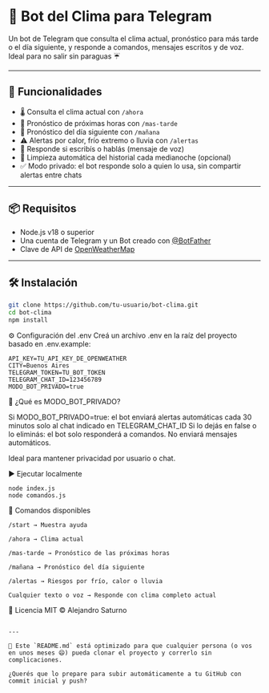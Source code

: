 # 🤖 Bot del Clima para Telegram

Un bot de Telegram que consulta el clima actual, pronóstico para más tarde o el día siguiente, y responde a comandos, mensajes escritos y de voz. Ideal para no salir sin paraguas ☔

---

## 🚀 Funcionalidades

- 🌡️ Consulta el clima actual con `/ahora`
- 🔮 Pronóstico de próximas horas con `/mas-tarde`
- 📅 Pronóstico del día siguiente con `/mañana`
- ⚠️ Alertas por calor, frío extremo o lluvia con `/alertas`
- 💬 Responde si escribís o hablás (mensaje de voz)
- 🧹 Limpieza automática del historial cada medianoche (opcional)
- ✅ Modo privado: el bot responde solo a quien lo usa, sin compartir alertas entre chats

---

## 📦 Requisitos

- Node.js v18 o superior
- Una cuenta de Telegram y un Bot creado con [@BotFather](https://t.me/BotFather)
- Clave de API de [OpenWeatherMap](https://openweathermap.org/api)

---

## 🛠 Instalación

```bash
git clone https://github.com/tu-usuario/bot-clima.git
cd bot-clima
npm install
```
⚙️ Configuración del .env
Creá un archivo .env en la raíz del proyecto basado en .env.example:
```
API_KEY=TU_API_KEY_DE_OPENWEATHER
CITY=Buenos Aires
TELEGRAM_TOKEN=TU_BOT_TOKEN
TELEGRAM_CHAT_ID=123456789
MODO_BOT_PRIVADO=true
```
🔐 ¿Qué es MODO_BOT_PRIVADO?

Si MODO_BOT_PRIVADO=true: el bot enviará alertas automáticas cada 30 minutos solo al chat indicado en TELEGRAM_CHAT_ID
Si lo dejás en false o lo eliminás: el bot solo responderá a comandos. No enviará mensajes automáticos.

Ideal para mantener privacidad por usuario o chat.

▶️ Ejecutar localmente
```
node index.js
node comandos.js
```
🧪 Comandos disponibles
```
/start → Muestra ayuda

/ahora → Clima actual

/mas-tarde → Pronóstico de las próximas horas

/mañana → Pronóstico del día siguiente

/alertas → Riesgos por frío, calor o lluvia

Cualquier texto o voz → Responde con clima completo actual
```
📄 Licencia
MIT © Alejandro Saturno
```

---

📌 Este `README.md` está optimizado para que cualquier persona (o vos en unos meses 😄) pueda clonar el proyecto y correrlo sin complicaciones.

¿Querés que lo prepare para subir automáticamente a tu GitHub con commit inicial y push?
```

